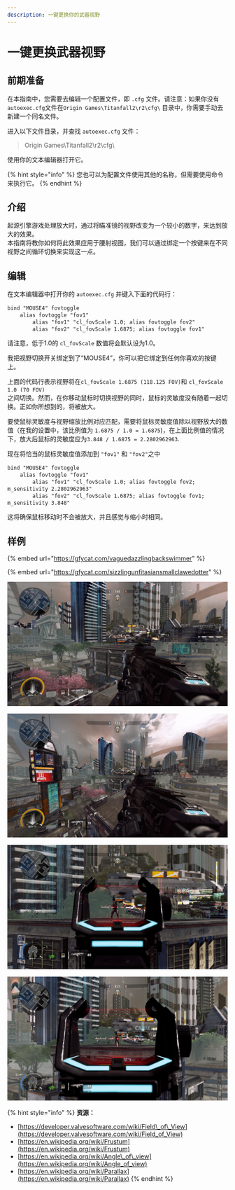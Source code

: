 ```yaml
---
description: 一键更换你的武器视野
---
```


# 一键更换武器视野

## 前期准备

在本指南中，您需要去编辑一个配置文件，即 `.cfg` 文件。请注意：如果你没有 `autoexec.cfg`文件在`Origin Games\Titanfall2\r2\cfg\` 目录中，你需要手动去新建一个同名文件。  
  
进入以下文件目录，并查找 `autoexec.cfg` 文件：

> Origin Games\Titanfall2\r2\cfg\

使用你的文本编辑器打开它。

{% hint style="info" %}
您也可以为配置文件使用其他的名称，但需要使用命令来执行它。
{% endhint %}

## 介绍

起源引擎游戏处理放大时，通过将瞄准镜的视野改变为一个较小的数字，来达到放大的效果。  
本指南将教你如何将此效果应用于腰射视图，我们可以通过绑定一个按键来在不同视野之间循环切换来实现这一点。

## 编辑

在文本编辑器中打开你的 `autoexec.cfg` 并键入下面的代码行：

```text
bind "MOUSE4" fovtoggle
	alias fovtoggle "fov1"
		alias "fov1" "cl_fovScale 1.0; alias fovtoggle fov2"
		alias "fov2" "cl_fovScale 1.6875; alias fovtoggle fov1"
```

请注意，低于1.0的 `cl_fovScale` 数值将会默认设为1.0。

我把视野切换开关绑定到了“MOUSE4”，你可以把它绑定到任何你喜欢的按键上。  
  
上面的代码行表示视野将在`cl_fovScale 1.6875 (118.125 FOV)`和 `cl_fovScale 1.0 (70 FOV)`  
之间切换。然而，在你移动鼠标时切换视野的同时，鼠标的灵敏度没有随着一起切换。正如你所想到的，将被放大。  
  
要使鼠标灵敏度与视野缩放比例对应匹配，需要将鼠标灵敏度值除以视野放大的数值（在我的设置中，该比例值为 `1.6875 / 1.0 = 1.6875`\)，在上面比例值的情况下，放大后鼠标的灵敏度应为`3.848 / 1.6875 = 2.2802962963`.  
  
现在将恰当的鼠标灵敏度值添加到 `"fov1"` 和 `"fov2"`之中

```text
bind "MOUSE4" fovtoggle
	alias fovtoggle "fov1"
		alias "fov1" "cl_fovScale 1.0; alias fovtoggle fov2; m_sensitivity 2.2802962963"
		alias "fov2" "cl_fovScale 1.6875; alias fovtoggle fov1; m_sensitivity 3.848"
```

这将确保鼠标移动时不会被放大，并且感觉与缩小时相同。

## 样例

{% embed url="https://gfycat.com/vaguedazzlingbackswimmer" %}

{% embed url="https://gfycat.com/sizzlingunfitasiansmallclawedotter" %}

![EVA-8&#x653E;&#x5927; \(70 FOV\)](../../.gitbook/assets/titanfall2_pcjd3nma5s.jpg)

![EVA-8&#x7F29;&#x5C0F;\(118.125 FOV\)](../../.gitbook/assets/titanfall2_gsvomi4dfk.jpg)

![HCOG&#x7784;&#x51C6;&#x955C;&#x653E;&#x5927;\(70 FOV\)](../../.gitbook/assets/titanfall2_myp3treoft.jpg)

![HCOG&#x7784;&#x51C6;&#x955C;&#x7F29;&#x5C0F; \(118.125 FOV\)](../../.gitbook/assets/titanfall2_dmtalqxcbr.jpg)

{% hint style="info" %}
**资源：**

* [https://developer.valvesoftware.com/wiki/Field\_of\_View](https://developer.valvesoftware.com/wiki/Field_of_View)
* [https://en.wikipedia.org/wiki/Frustum](https://en.wikipedia.org/wiki/Frustum)
* [https://en.wikipedia.org/wiki/Angle\_of\_view](https://en.wikipedia.org/wiki/Angle_of_view)
* [https://en.wikipedia.org/wiki/Parallax](https://en.wikipedia.org/wiki/Parallax)
{% endhint %}

